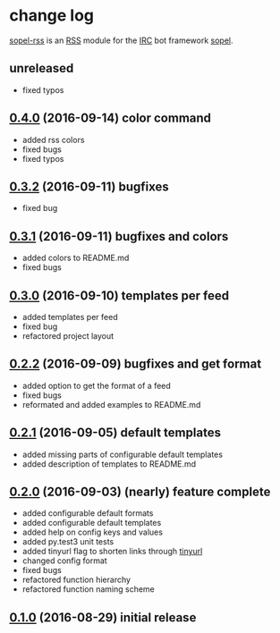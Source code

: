 # change log

[sopel-rss](https://github.com/RebelCodeBase/sopel-rss) is an [RSS](https://en.wikipedia.org/wiki/RSS) module for the [IRC](https://en.wikipedia.org/wiki/Internet_Relay_Chat) bot framework [sopel](https://github.com/sopel-irc/sopel). 

## unreleased

- fixed typos

## [0.4.0](https://github.com/RebelCodeBase/sopel-rss/tree/v0.4.0) (2016-09-14) color command

- added rss colors
- fixed bugs
- fixed typos

## [0.3.2](https://github.com/RebelCodeBase/sopel-rss/tree/v0.3.2) (2016-09-11) bugfixes

- fixed bug

## [0.3.1](https://github.com/RebelCodeBase/sopel-rss/tree/v0.3.1) (2016-09-11) bugfixes and colors

- added colors to README.md
- fixed bugs

## [0.3.0](https://github.com/RebelCodeBase/sopel-rss/tree/v0.3.0) (2016-09-10) templates per feed

- added templates per feed
- fixed bug
- refactored project layout

## [0.2.2](https://github.com/RebelCodeBase/sopel-rss/tree/v0.2.2) (2016-09-09) bugfixes and get format

- added option to get the format of a feed
- fixed bugs
- reformated and added examples to README.md

## [0.2.1](https://github.com/RebelCodeBase/sopel-rss/tree/v0.2.1) (2016-09-05) default templates

- added missing parts of configurable default templates
- added description of templates to README.md

## [0.2.0](https://github.com/RebelCodeBase/sopel-rss/tree/v0.2.0) (2016-09-03) (nearly) feature complete

- added configurable default formats
- added configurable default templates
- added help on config keys and values
- added py.test3 unit tests
- added tinyurl flag to shorten links through [tinyurl](https://www.tinyurl.com/)
- changed config format
- fixed bugs
- refactored function hierarchy
- refactored function naming scheme

## [0.1.0](https://github.com/RebelCodeBase/sopel-rss/tree/v0.1.0) (2016-08-29) initial release
